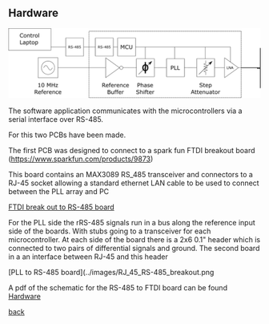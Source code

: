 ## Hardware

![PLL block diagram](images/PLL_Block_diagram.png)

The software application communicates with the microcontrollers via a serial interface over RS-485.

For this two PCBs have been made. 

The first PCB was designed to connect to a spark fun FTDI breakout board (https://www.sparkfun.com/products/9873)

This board contains an MAX3089 RS_485 transceiver and connectors to a RJ-45 socket allowing a standard ethernet LAN cable to be used to connect between the PLL array and PC

[FTDI break out to RS-485 board](../images/RS-485_FTDI.png)

For the PLL side the rRS-485 signals run in a bus along the reference input side of the boards. With stubs going to a transceiver for each microcontroller.  At each side of the board there is a 2x6 0.1" header which is connected to two pairs of differential signals and ground.  The second board in a an interface between RJ-45 and this header 

[PLL to  RS-485 board](../images/RJ_45_RS-485_breakout.png


A pdf of the schematic for the RS-485 to FTDI board can be found [Hardware](https://github.com/adrian-mckernan/Hardware/blob/main/RS-485_FTDI/sch/RS-485_FTDI.pdf) 

[back](./)